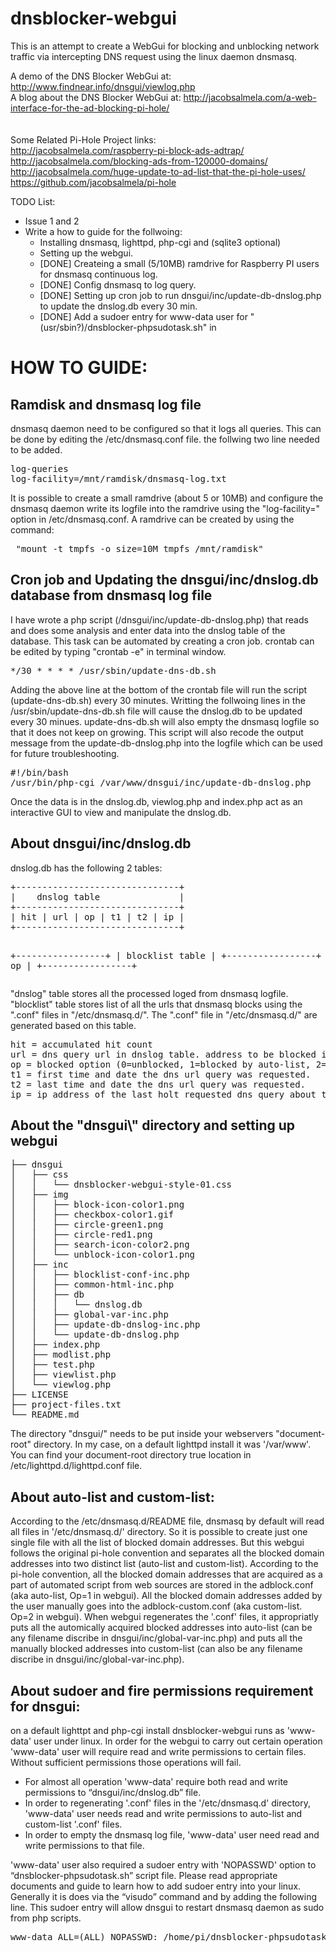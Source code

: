 # dnsblocker-webgui
<p>This is an attempt to create a WebGui for blocking and unblocking network traffic via intercepting DNS request using the linux daemon dnsmasq.</p>

<p>A demo of the DNS Blocker WebGui at: <a href="http://www.findnear.info/dnsgui/viewlog.php">http://www.findnear.info/dnsgui/viewlog.php</a><br/>
A blog about the DNS Blocker WebGui at: <a href="http://jacobsalmela.com/a-web-interface-for-the-ad-blocking-pi-hole/">http://jacobsalmela.com/a-web-interface-for-the-ad-blocking-pi-hole/</a><br/>
<br/>
<br/>
Some Related Pi-Hole Project links:
<br/>
<a href="http://jacobsalmela.com/raspberry-pi-block-ads-adtrap/">http://jacobsalmela.com/raspberry-pi-block-ads-adtrap/</a><br/>
<a href="http://jacobsalmela.com/blocking-ads-from-120000-domains/">http://jacobsalmela.com/blocking-ads-from-120000-domains/</a><br/>
<a href="http://jacobsalmela.com/huge-update-to-ad-list-that-the-pi-hole-uses/">http://jacobsalmela.com/huge-update-to-ad-list-that-the-pi-hole-uses/</a><br/>
<a href="https://github.com/jacobsalmela/pi-hole">https://github.com/jacobsalmela/pi-hole</a></p>

<p>TODO List:</p>
<ul>
	<li>Issue 1 and 2</li>
	<li>Write a how to guide for the follwoing:
		<ul>
			<li>Installing dnsmasq, lighttpd, php-cgi and (sqlite3 optional)</li>
			<li>Setting up the webgui.</li>
			<li>[DONE] Createing a small (5/10MB) ramdrive for Raspberry PI users for dnsmasq continuous log.</li>
			<li>[DONE] Config dnsmasq to log query.</li>
			<li>[DONE] Setting up cron job to run dnsgui/inc/update-db-dnslog.php to update the dnslog.db every 30 min.</li>
			<li>[DONE] Add a sudoer entry for www-data user for "(usr/sbin?)/dnsblocker-phpsudotask.sh" in </li>
		</ul>
	</li>
</ul>
<h1>HOW TO GUIDE:</h1>
<h2>Ramdisk and dnsmasq log file</h2>
<p>dnsmasq daemon need to be configured so that it logs all queries. This can be done by editing the /etc/dnsmasq.conf file. the follwing two line needed to be added.</p>
<pre>
log-queries
log-facility=/mnt/ramdisk/dnsmasq-log.txt
</pre>
<p>It is possible to create a small ramdrive (about 5 or 10MB) and configure the dnsmasq daemon write its logfile into the ramdrive using the "log-facility=" option in /etc/dnsmasq.conf.
A ramdrive can be created by using the command:</p><pre> "mount -t tmpfs -o size=10M tmpfs /mnt/ramdisk"</pre>
<h2>Cron job and Updating the dnsgui/inc/dnslog.db database from dnsmasq log file</h2>
<p>I have wrote a php script (/dnsgui/inc/update-db-dnslog.php) that reads and does some analysis and enter data into the dnslog table of the database. This task can be automated by creating a cron job.
crontab can be edited by typing "crontab -e" in terminal window.</p>
<pre>*/30 * * * * /usr/sbin/update-dns-db.sh</pre>
<p>Adding the above line at the bottom of the crontab file will run the script (update-dns-db.sh) every 30 minutes.
Writting the follwoing lines in the /usr/sbin/update-dns-db.sh file will cause the dnslog.db to be updated every 30 minues. update-dns-db.sh will also empty the dnsmasq logfile so that it does not keep on growing. This script will also recode the output message from the update-db-dnslog.php into the logfile which can be used for future troubleshooting.</p>
<pre>
#!/bin/bash
/usr/bin/php-cgi /var/www/dnsgui/inc/update-db-dnslog.php
</pre>
<p>Once the data is in the dnslog.db, viewlog.php and index.php act as an interactive GUI to view and manipulate the dnslog.db.</p>
<h2>About dnsgui/inc/dnslog.db</h2>
<p>dnslog.db has the following 2 tables:</p>
<pre>
+-------------------------------+
|    dnslog table               |
+-------------------------------+
| hit | url | op | t1 | t2 | ip |
+-------------------------------+

+-----------------+
| blocklist table |
+-----------------+
|   url  |   op   |
+-----------------+
</pre>
<p>"dnslog" table stores all the processed loged from dnsmasq logfile. "blocklist" table stores list of all the urls that dnsmasq blocks using the ".conf" files in "/etc/dnsmasq.d/". The ".conf" file in "/etc/dnsmasq.d/" are generated based on this table.</p>
<pre>
hit = accumulated hit count
url = dns query url in dnslog table. address to be blocked in blocklist table.
op = blocked option (0=unblocked, 1=blocked by auto-list, 2=blocked by custom list)
t1 = first time and date the dns url query was requested.
t2 = last time and date the dns url query was requested.
ip = ip address of the last holt requested dns query about the given url
</pre>

<h2>About the "dnsgui\" directory and setting up webgui</h2>
<pre>
├── dnsgui
│   ├── css
│   │   └── dnsblocker-webgui-style-01.css
│   ├── img
│   │   ├── block-icon-color1.png
│   │   ├── checkbox-color1.gif
│   │   ├── circle-green1.png
│   │   ├── circle-red1.png
│   │   ├── search-icon-color2.png
│   │   └── unblock-icon-color1.png
│   ├── inc
│   │   ├── blocklist-conf-inc.php
│   │   ├── common-html-inc.php
│   │   ├── db
│   │   │   └── dnslog.db
│   │   ├── global-var-inc.php
│   │   ├── update-db-dnslog-inc.php
│   │   └── update-db-dnslog.php
│   ├── index.php
│   ├── modlist.php
│   ├── test.php
│   ├── viewlist.php
│   └── viewlog.php
├── LICENSE
├── project-files.txt
└── README.md
</pre>
<p>The directory "dnsgui/" needs to be put inside your webservers "document-root" directory. In my case, on a default lighttpd install it was '/var/www'. You can find your document-root directory true location in /etc/lighttpd.d/lighttpd.conf file.</p>

<h2>About auto-list and custom-list:</h2>
<p>According to the /etc/dnsmasq.d/README file, dnsmasq by default will read all files in '/etc/dnsmasq.d/' directory. So it is possible to create just one single file with all the list of blocked domain addresses. But this webgui follows the original pi-hole convention and separates all the blocked domain addresses into two distinct list (auto-list and custom-list). According to the pi-hole convention, all the blocked domain addresses that are acquired as a part of automated script from web sources are stored in the adblock.conf (aka auto-list, Op=1 in webgui). All the blocked domain addresses added by the user manually goes into the adblock-custom.conf (aka custom-list. Op=2 in webgui). When webgui regenerates the '.conf' files, it appropriatly puts all the automically acquired blocked addresses into auto-list (can be any filename discribe in dnsgui/inc/global-var-inc.php) and puts all the manually blocked addresses into custom-list (can also be any filename discribe in dnsgui/inc/global-var-inc.php).</p>
<h2>About sudoer and fire permissions requirement for dnsgui:</h2>
<p>on a default lighttpt and php-cgi install dnsblocker-webgui runs as 'www-data' user under linux. In order for the webgui to carry out certain operation 'www-data' user will require read and write permissions to certain files. Without sufficient permissions those operations will fail.
<ul>
	<li>For almost all operation 'www-data' require both read and write permissions to “dnsgui/inc/dnslog.db” file.</li>
	<li>In order to regenerating '.conf' files in the '/etc/dnsmasq.d' directory, 'www-data' user needs read and write permissions to auto-list and custom-list '.conf' files.</li>
	<li>In order to empty the dnsmasq log file, 'www-data' user need read and write permissions to that file.</li>
</ul>
'www-data' user also required a sudoer entry with 'NOPASSWD' option to “dnsblocker-phpsudotask.sh” script file. Please read appropriate documents and guide to learn how to add sudoer entry into your linux. Generally it is does via the “visudo” command and by adding the following line. This sudoer entry will allow dnsgui to restart dnsmasq daemon as sudo from php scripts.</p>
<pre>www-data ALL=(ALL) NOPASSWD: /home/pi/dnsblocker-phpsudotask.sh</pre>





